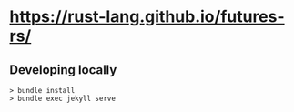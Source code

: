 # <https://rust-lang.github.io/futures-rs/>

## Developing locally

```
> bundle install
> bundle exec jekyll serve
```
